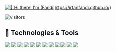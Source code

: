 [<img src="https://raw.githubusercontent.com/Raymo111/Raymo111/master/intro.gif" alt="👋 Hi there! I'm (Fandi|https://irfanfandi.github.io/)" title="👋 Hi there! I'm (Fandi|https://irfanfandi.github.io/)"/>](https://irfanfandi.github.io/)

![visitors](https://visitor-badge-reloaded.herokuapp.com/badge?page_id=irfanfandi&color=00cf00)



## 🔧 Technologies & Tools

<p>
   <img src="https://img.icons8.com/color/28/000000/html-5--v1.png"/>
  <img src="https://img.icons8.com/color/28/000000/css3.png"/>
  <img src="https://img.icons8.com/officel/28/000000/php-logo.png"/>
  <img src="https://img.icons8.com/color/28/000000/javascript.png"/>
  <img src="https://img.icons8.com/color/28/000000/react-native.png"/>
  <img src="https://img.icons8.com/color/28/000000/vue-js.png"/>
  <img src="https://img.icons8.com/color/28/000000/nodejs.png"/>
  <img src="https://img.icons8.com/color/28/000000/npm.png"/>
  <img src="https://img.icons8.com/color/28/000000/visual-studio-code-2019.png"/>
  <img src="https://img.icons8.com/color/28/000000/mysql-logo.png"/>
  <img src="https://img.icons8.com/color/28/000000/postgreesql.png"/>
  <img src="https://img.icons8.com/ios-glyphs/28/000000/console.png"/>
</p>
